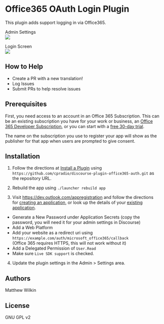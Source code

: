 # Office365 OAuth Login Plugin
This plugin adds support logging in via Office365.

Admin Settings  
![](https://raw.githubusercontent.com/cpradio/discourse-plugin-office365-auth/master/screenshot-admin-settings.png)

Login Screen  
![](https://raw.githubusercontent.com/cpradio/discourse-plugin-office365-auth/master/screenshot-login-screen.png)

## How to Help

- Create a PR with a new translation!
- Log Issues
- Submit PRs to help resolve issues

## Prerequisites

First, you need access to an account in an Office 365 Subscription. This can be an existing subscription you have for your work or business, an [Office 365 Developer Subscription](http://dev.office.com/devprogram), or you can start with a [free 30-day trial](https://portal.office.com/Signup/Signup.aspx). 

The name on the subscription you use to register your app will show as the publisher for that app when users are prompted to give consent.

## Installation

1. Follow the directions at [Install a Plugin](https://meta.discourse.org/t/install-a-plugin/19157) using `https://github.com/cpradio/discourse-plugin-office365-auth.git` as the repository URL.

2. Rebuild the app using `./launcher rebuild app`

3. Visit https://dev.outlook.com/appregistration and follow the directions for [creating an application](https://www.linkedin.com/secure/developer?newapp=), or look up the details of your [existing application](https://apps.dev.microsoft.com/).
  * Generate a New Password under Application Secrets (copy the password, you will need it for your admin settings in Discourse)
  * Add a Web Platform
  * Add your website as a redirect uri using  
     `https://example.com/auth/microsoft_office365/callback`  
     (Office 365 requires HTTPS, this will not work without it)
  * Add a Delegated Permission of `User.Read`
  * Make sure `Live SDK support` is checked.
  
4. Update the plugin settings in the Admin > Settings area.

## Authors

Matthew Wilkin

## License

GNU GPL v2
